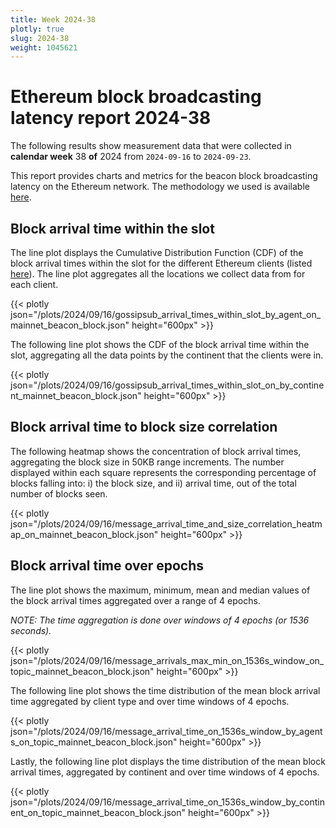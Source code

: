 ```yaml
---
title: Week 2024-38
plotly: true
slug: 2024-38
weight: 1045621
---
```


# Ethereum block broadcasting latency report 2024-38

The following results show measurement data that were collected in **calendar week** 38 **of** 2024 from `2024-09-16` to `2024-09-23`.

This report provides charts and metrics for the beacon block broadcasting latency on the Ethereum network. The methodology we used is available [here](../methodology).

## Block arrival time within the slot
The line plot displays the Cumulative Distribution Function (CDF) of the block arrival times within the slot for the different Ethereum clients (listed [here](../methodology#data-source)). The line plot aggregates all the locations we collect data from for each client.

{{< plotly json="/plots/2024/09/16/gossipsub_arrival_times_within_slot_by_agent_on_mainnet_beacon_block.json" height="600px" >}}

The following line plot shows the CDF of the block arrival time within the slot, aggregating all the data points by the continent that the clients were in.

{{< plotly json="/plots/2024/09/16/gossipsub_arrival_times_within_slot_on_by_continent_mainnet_beacon_block.json" height="600px" >}}


## Block arrival time to block size correlation
The following heatmap shows the concentration of block arrival times, aggregating the block size in 50KB range increments. The number displayed within each square represents the corresponding percentage of blocks falling into: i) the block size, and ii) arrival time, out of the total number of blocks seen.

{{< plotly json="/plots/2024/09/16/message_arrival_time_and_size_correlation_heatmap_on_mainnet_beacon_block.json" height="600px" >}}

## Block arrival time over epochs
The line plot shows the maximum, minimum, mean and median values of the block arrival times aggregated over a range of 4 epochs.

_NOTE: The time aggregation is done over windows of 4 epochs (or 1536 seconds)._

{{< plotly json="/plots/2024/09/16/message_arrivals_max_min_on_1536s_window_on_topic_mainnet_beacon_block.json" height="600px" >}}

The following line plot shows the time distribution of the mean block arrival time aggregated by client type and over time windows of 4 epochs.

{{< plotly json="/plots/2024/09/16/message_arrival_time_on_1536s_window_by_agents_on_topic_mainnet_beacon_block.json" height="600px" >}}

Lastly, the following line plot displays the time distribution of the mean block arrival times, aggregated by continent and over time windows of 4 epochs.

{{< plotly json="/plots/2024/09/16/message_arrival_time_on_1536s_window_by_continent_on_topic_mainnet_beacon_block.json" height="600px" >}}
